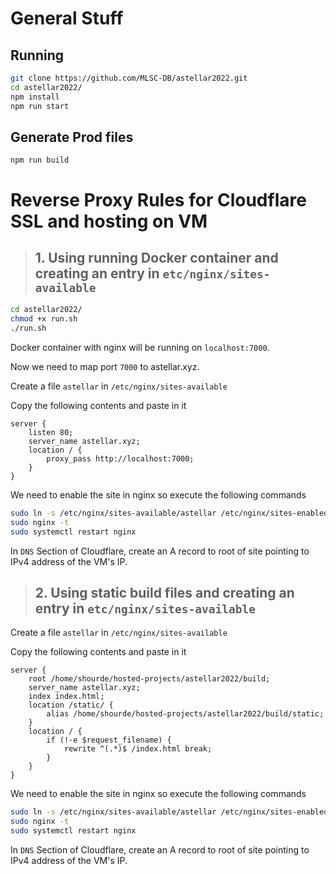# General Stuff
## Running  
  
```bash
git clone https://github.com/MLSC-DB/astellar2022.git
cd astellar2022/
npm install
npm run start
```


## Generate Prod files  

```
npm run build
```
# Reverse Proxy Rules for Cloudflare SSL and hosting on VM

>## 1. Using running Docker container and creating an entry in `etc/nginx/sites-available`
```bash
cd astellar2022/
chmod +x run.sh
./run.sh
```

Docker container with nginx will be running on `localhost:7000`.  

Now we need to map port `7000` to astellar.xyz.

Create a file `astellar` in `/etc/nginx/sites-available`  

Copy the following contents and paste in it  

```nginx
server {
    listen 80;
    server_name astellar.xyz;
    location / {
        proxy_pass http://localhost:7000;
    }
}
``` 
We need to enable the site in nginx so execute the following commands
```bash
sudo ln -s /etc/nginx/sites-available/astellar /etc/nginx/sites-enabled
sudo nginx -t
sudo systemctl restart nginx
```
In `DNS` Section of Cloudflare, create an A record to root of site pointing to IPv4 address of the VM's IP.


>## 2. Using static build files and creating an entry in `etc/nginx/sites-available`
Create a file `astellar` in `/etc/nginx/sites-available`  

Copy the following contents and paste in it  

```nginx
server {
    root /home/shourde/hosted-projects/astellar2022/build;
    server_name astellar.xyz;
    index index.html;
    location /static/ {
        alias /home/shourde/hosted-projects/astellar2022/build/static;
    }
    location / {
        if (!-e $request_filename) {
            rewrite ^(.*)$ /index.html break;
        }
    }
}
```
We need to enable the site in nginx so execute the following commands
```bash
sudo ln -s /etc/nginx/sites-available/astellar /etc/nginx/sites-enabled
sudo nginx -t
sudo systemctl restart nginx
```
In `DNS` Section of Cloudflare, create an A record to root of site pointing to IPv4 address of the VM's IP.
